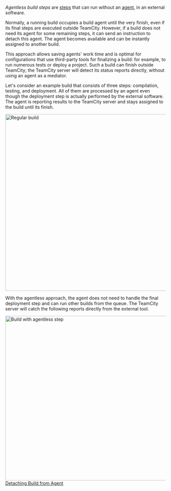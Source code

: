 [//]: # (title: Agentless Build Step)
[//]: # (auxiliary-id: Agentless Build Step)

_Agentless build steps_ are [steps](configuring-build-steps.md) that can run without an [agent](build-agent.md), in an external software.

Normally, a running build occupies a build agent until the very finish, even if its final steps are executed outside TeamCity. However, if a build does not need its agent for some remaining steps, it can send an instruction to detach this agent. The agent becomes available and can be instantly assigned to another build.

This approach allows saving agents' work time and is optimal for configurations that use third-party tools for finalizing a build: for example, to run numerous tests or deploy a project. Such a build can finish outside TeamCity; the TeamCity server will detect its status reports directly, without using an agent as a mediator.

Let's consider an example build that consists of three steps: compilation, testing, and deployment. All of them are processed by an agent even though the deployment step is actually performed by the external software. The agent is reporting results to the TeamCity server and stays assigned to the build until its finish.

<img src="agent-depend-build.png" alt="Regular build" width="556"/>

With the agentless approach, the agent does not need to handle the final deployment step and can run other builds from the queue. The TeamCity server will catch the following reports directly from the external tool.

<img src="agentless-build.png" alt="Build with agentless step" width="518"/>

<seealso>
        <category ref="admin-guide">
            <a href="detaching-build-from-agent.md">Detaching Build from Agent</a>
        </category>
</seealso>